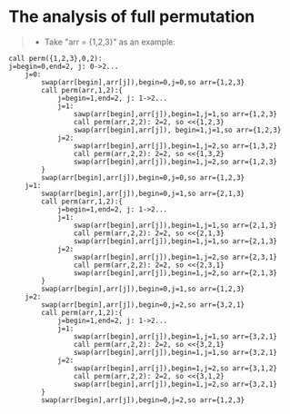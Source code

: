 # The analysis of full permutation
> * Take "arr = {1,2,3}" as an example:

	call perm({1,2,3},0,2):
	j=begin=0,end=2, j: 0->2...
		j=0:
			swap(arr[begin],arr[j]),begin=0,j=0,so arr={1,2,3}
			call perm(arr,1,2):{
				j=begin=1,end=2, j: 1->2...
				j=1:
					sawp(arr[begin],arr[j]),begin=1,j=1,so arr={1,2,3}
					call perm(arr,2,2): 2=2, so <<{1,2,3}
					swap(arr[begin],arr[j]), begin=1,j=1,so arr={1,2,3}
				j=2:
					swap(arr[begin],arr[j]),begin=1,j=2,so arr={1,3,2}
					call perm(arr,2,2): 2=2, so <<{1,3,2}
					swap(arr[begin],arr[j]),begin=1,j=2,so arr={1,2,3}
			}
			swap(arr[begin],arr[j]),begin=0,j=0,so arr={1,2,3}
		j=1:
			swap(arr[begin],arr[j]),begin=0,j=1,so arr={2,1,3}
			call perm(arr,1,2):{
				j=begin=1,end=2, j: 1->2...
				j=1:
					swap(arr[begin],arr[j]),begin=1,j=1,so arr={2,1,3}
					call perm(arr,2,2): 2=2, so <<{2,1,3}
					swap(arr[begin],arr[j]),begin=1,j=1,so arr={2,1,3}
				j=2:
					swap(arr[begin],arr[j]),begin=1,j=2,so arr={2,3,1}
					call perm(arr,2,2): 2=2, so <<{2,3,1}
					swap(arr[begin],arr[j]),begin=1,j=2,so arr={2,1,3}
			}
			swap(arr[begin],arr[j]),begin=0,j=1,so arr={1,2,3}
		j=2:
			swap(arr[begin],arr[j]),begin=0,j=2,so arr={3,2,1}
			call perm(arr,1,2):{
				j=begin=1,end=2, j: 1->2...
				j=1:
					swap(arr[begin],arr[j]),begin=1,j=1,so arr={3,2,1}
					call perm(arr,2,2): 2=2, so <<{3,2,1}
					swap(arr[begin],arr[j]),begin=1,j=1,so arr={3,2,1}
				j=2:
					swap(arr[begin],arr[j]),begin=1,j=2,so arr={3,1,2}
					call perm(arr,2,2): 2=2, so <<{3,1,2}
					swap(arr[begin],arr[j]),begin=1,j=2,so arr={3,2,1}
			}
			swap(arr[begin],arr[j]),begin=0,j=2,so arr={1,2,3}